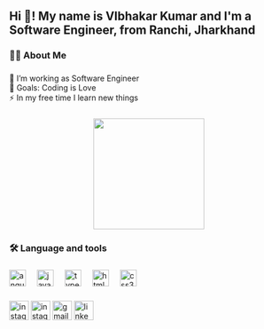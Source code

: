<h2 align="left">Hi 👋! My name is VIbhakar Kumar and I'm a Software Engineer, from Ranchi, Jharkhand</h2>

###

<h3 align="left">👩‍💻  About Me</h3>

###

<p align="left"> 🔭 I’m working as Software Engineer<br>🎯 Goals: Coding is Love <br>⚡ In my free time I learn new things </p>

###

<div align="center">
  <img height="200" src="https://gifdb.com/images/high/glitching-hacker-hacking-v56g4l1vaykmsno6.gif"  />
</div>

###

<h3 align="left">🛠 Language and tools</h3>

###

<div align="left">
  <img src="https://cdn.jsdelivr.net/gh/devicons/devicon/icons/angular/angular-original.svg" height="30" alt="angular logo"  />
  <img width="12" />
  <img src="https://cdn.jsdelivr.net/gh/devicons/devicon/icons/javascript/javascript-original.svg" height="30" alt="javascript logo"  />
  <img width="12" />
  <img src="https://cdn.jsdelivr.net/gh/devicons/devicon/icons/typescript/typescript-original.svg" height="30" alt="typescript logo"  />
  <img width="12" /> 
  <img src="https://cdn.jsdelivr.net/gh/devicons/devicon/icons/html5/html5-original.svg" height="30" alt="html5 logo"  />
  <img width="12" />
  <img src="https://cdn.jsdelivr.net/gh/devicons/devicon/icons/css3/css3-original.svg" height="30" alt="css3 logo"  />
  <img width="12" />

###

<div align="left">
  <a href="https://www.facebook.com/VibhakarKumarPathak" target="_blank"><img src="https://img.shields.io/static/v1?message=facebook&logo=facebook&label=&color=316FF6&logoColor=white&labelColor=&style=for-the-badge" height="35" alt="instagram logo"  /></a>
  <a href="https://www.instagram.com/pathakvibhu.official/" target="_blank"><img src="https://img.shields.io/static/v1?message=Instagram&logo=instagram&label=&color=E4405F&logoColor=white&labelColor=&style=for-the-badge" height="35" alt="instagram logo"  /></a>
  <a href="mailto:mcavkpathak@gmail.com" target="_blank"><img src="https://img.shields.io/static/v1?message=Gmail&logo=gmail&label=&color=D14836&logoColor=white&labelColor=&style=for-the-badge" height="35" alt="gmail logo"  /></a>
  <a href="https://www.linkedin.com/in/vibhakarkumar/" target="_blank"><img src="https://img.shields.io/static/v1?message=LinkedIn&logo=linkedin&label=&color=0077B5&logoColor=white&labelColor=&style=for-the-badge" height="35" alt="linkedin logo"  /></a>
</div>

###